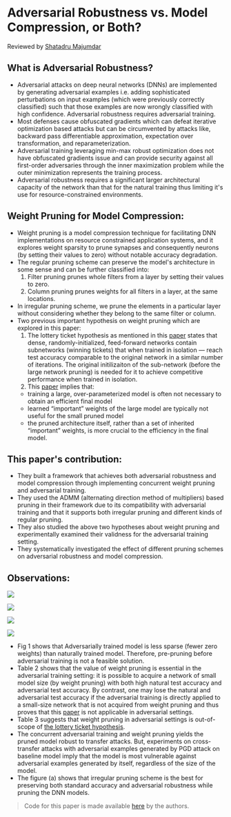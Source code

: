 # Adversarial Robustness vs. Model Compression, or Both?
Reviewed by [Shatadru Majumdar](https://www.linkedin.com/in/shatadru-majumdar-ab262317b/)
## What is Adversarial Robustness?
* Adversarial attacks on deep neural networks (DNNs) are implemented by generating adversarial examples i.e. adding sophisticated perturbations on input examples (which were previously correctly classified) such that those examples are now wrongly classified with high confidence. Adversarial robustness requires adversarial training.
* Most defenses cause obfuscated gradients which can defeat iterative optimization based attacks but can be circumvented by attacks like, backward pass differentiable approximation, expectation over transformation, and reparameterization.
* Adversarial training leveraging min-max robust optimization does not have obfuscated gradients issue and can provide security against all first-order adversaries through the inner maximization problem while the outer minimization represents the training process.
* Adversarial robustness requires a significant larger architectural capacity of the network than that for the natural training thus limiting it's use for resource-constrained environments.
## Weight Pruning for Model Compression:
* Weight pruning is a model compression technique for facilitating DNN implementations on resource constrained application systems, and it explores weight sparsity to prune synapses and consequently neurons (by setting their values to zero) without notable accuracy degradation.
* The regular pruning scheme can preserve the model's architecture in some sense and can be further classified into:
  1. Filter pruning prunes whole filters from a layer by setting their values to zero.
  2. Column pruning prunes weights for all filters in a layer, at the same locations.
* In irregular pruning scheme, we prune the elements in a particular layer without considering whether they belong to the same filter or column.
* Two previous important hypothesis on weight pruning which are explored in this paper:
  1. The lottery ticket hypothesis as mentioned in this [paper](https://arxiv.org/abs/1803.03635) states that dense, randomly-initialized, feed-forward networks contain subnetworks (winning tickets) that when trained in isolation — reach test accuracy comparable to the original network in a similar number of iterations. The original initilizaiton of the sub-network (before the large network pruning) is needed for it to achieve competitive performance when trained in isolation.
  2. This [paper](https://arxiv.org/abs/1810.05270) implies that: 
    * training a large, over-parameterized model is often not necessary to obtain an efficient final model
    * learned “important” weights of the large model are typically not useful for the small pruned model
    * the pruned architecture itself, rather than a set of inherited “important” weights, is more crucial to the efficiency in the final model.
## This paper's contribution:
* They built a framework that achieves both adversarial robustness and model compression through implementing concurrent weight pruning and adversarial training.
* They used the ADMM (alternating direction method of multipliers) based pruning in their framework due to its compatibility with adversarial training and that it supports both irregular pruning and different kinds of regular pruning.
* They also studied the above two hypotheses about weight pruning and experimentally examined their validness for the adversarial training setting.
* They systematically investigated the effect of different pruning schemes on adversarial robustness and model compression.
## Observations:
<p>
  <img src="https://github.com/shatadru99/ICCV19-Paper-Review/blob/name-paper_reviews/images/t3.JPG">
</p>

<p>
  <img src="https://github.com/shatadru99/ICCV19-Paper-Review/blob/name-paper_reviews/images/t1.JPG">
</p>

<p>
  <img src="https://github.com/shatadru99/ICCV19-Paper-Review/blob/name-paper_reviews/images/t2.JPG">
</p>

<p>
  <img src="https://github.com/shatadru99/ICCV19-Paper-Review/blob/name-paper_reviews/images/t4.JPG">
</p>



* Fig 1 shows that Adversarially trained model is less sparse (fewer zero weights) than naturally trained model. Therefore, pre-pruning before adversarial training is not a feasible solution.
* Table 2 shows that the value of weight pruning is essential in the adversarial training setting: it is possible to acquire a network of small model size (by weight pruning) with both high natural test accuracy and adversarial test accuracy. By contrast, one may lose the natural and adversarial test accuracy if the adversarial training is directly applied to a small-size network that is not acquired from weight pruning and thus proves that this [paper](https://arxiv.org/abs/1810.05270) is not applicable in adversarial settings.
* Table 3 suggests that weight pruning in adversarial settings is out-of-scope of [the lottery ticket hypothesis](https://arxiv.org/abs/1803.03635).
* The concurrent adversarial training and weight pruning yields the pruned model robust to transfer attacks. But, experiments on cross-transfer attacks with adversarial examples generated by PGD attack on baseline model imply that the model is most vulnerable against adversarial examples generated by itself, regardless of the size of the model.
* The figure (a) shows that irregular pruning scheme is the best for preserving both standard accuracy and adversarial robustness while pruning the DNN models.

> Code for this paper is made available [here](https://github.com/yeshaokai/Robustness-Aware-Pruning-ADMM) by the authors.
